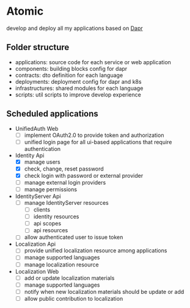 # Atomic

develop and deploy all my applications based on [Dapr](https://dapr.io/)

## Folder structure

- applications: source code for each service or web application
- components: building blocks config for dapr
- contracts: dto definition for each language
- deployments: deployment config for dapr and k8s
- infrastructures: shared modules for each language
- scripts: util scripts to improve develop experience

## Scheduled applications

- UnifiedAuth Web
  - [ ] implement OAuth2.0 to provide token and authorization
  - [ ] unified login page for all ui-based applications that require authentication
- Identity Api
  - [x] manage users
  - [x] check, change, reset password
  - [x] check login with password or external provider
  - [ ] manage external login providers
  - [ ] manage permissions
- IdentityServer Api
  - [ ] manage IdentityServer resources
    - [ ] clients
    - [ ] identity resources
    - [ ] api scopes
    - [ ] api resources
  - [ ] allow authenticated user to issue token
- Localization Api
  - [ ] provide unified localization resource among applications
  - [ ] manage supported languages
  - [ ] manage localization resource
- Localization Web
  - [ ] add or update localization materials
  - [ ] manage supported languages
  - [ ] notify when new localization materials should be update or add
  - [ ] allow public contribution to localization
